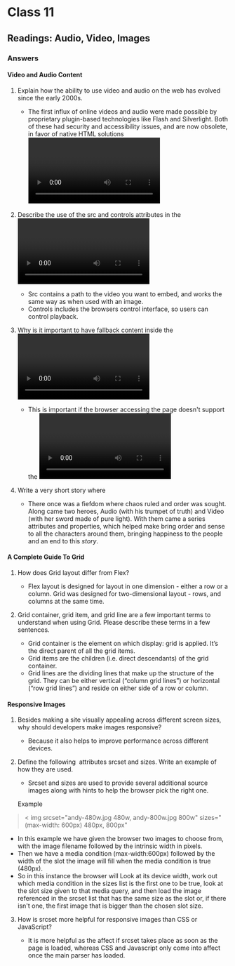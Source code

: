 # Class 11

## Readings: Audio, Video, Images

### Answers

#### Video and Audio Content

1. Explain how the ability to use video and audio on the web has evolved since the early 2000s.

   - The first influx of online videos and audio were made possible by proprietary plugin-based technologies like Flash and Silverlight. Both of these had security and accessibility issues, and are now obsolete, in favor of native HTML solutions <video> and <audio> elements and the availability of JavaScript APIs for controlling them.
  
2. Describe the use of the src and controls attributes in the <video> element.

   - Src contains a path to the video you want to embed, and works the same way as when used with an image.
   - Controls includes the browsers control interface, so users can control playback.
   
3. Why is it important to have fallback content inside the <video> element?

   - This is important if the browser accessing the page doesn't support the <video> element, allowing us to provide a fallback for older browsers.
     
4. Write a very short story where <audio> and <video> are characters.

   - There once was a fiefdom where chaos ruled and order was sought. Along came two heroes, Audio (with his trumpet of truth) and Video (with her sword made of pure light). With them came a series attributes and properties, which helped make bring order and sense to all the characters around them, bringing happiness to the people and an end to this *story*.

#### A Complete Guide To Grid

1. How does Grid layout differ from Flex?

   - Flex layout is designed for layout in one dimension - either a row or a column. Grid was designed for two-dimensional layout - rows, and columns at the same time.
  
2. Grid container, grid item, and grid line are a few important terms to understand when using Grid. Please describe these terms in a few sentences.

   - Grid container is the element on which display: grid is applied. It’s the direct parent of all the grid items.
   - Grid items are the children (i.e. direct descendants) of the grid container.
   - Grid lines are the dividing lines that make up the structure of the grid. They can be either vertical (“column grid lines”) or horizontal (“row grid lines”) and reside on either side of a row or column.

#### Responsive Images

1. Besides making a site visually appealing across different screen sizes, why should developers make images responsive?

   - Because it also helps to improve performance across different devices.
     
2. Define the following <img> attributes srcset and sizes. Write an example of how they are used.

   - Srcset and sizes are used to provide several additional source images along with hints to help the browser pick the right one.
  
   Example

> < img srcset="andy-480w.jpg 480w, andy-800w.jpg 800w" sizes="(max-width: 600px) 480px, 800px"

  - In this example we have given the browser two images to choose from, with the image filename followed by the intrinsic width in pixels.
  - Then we have a media condition (max-width:600px) followed by the width of the slot the image will fill when the media condition is true (480px).
  - So in this instance the browser will Look at its device width, work out which media condition in the sizes list is the first one to be true, look at the slot size given to that media query, and then load the image referenced in the srcset list that has the same size as the slot or, if there isn't one, the first image that is bigger than the chosen slot size.

3. How is srcset more helpful for responsive images than CSS or JavaScript?

   - It is more helpful as the affect if srcset takes place as soon as the page is loaded, whereas CSS and Javascript only come into affect once the main parser has loaded.

